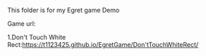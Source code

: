 This folder is for my Egret game Demo

Game url:

1.Don't Touch White Rect:https://t1123425.github.io/EgretGame/Don'tTouchWhiteRect/